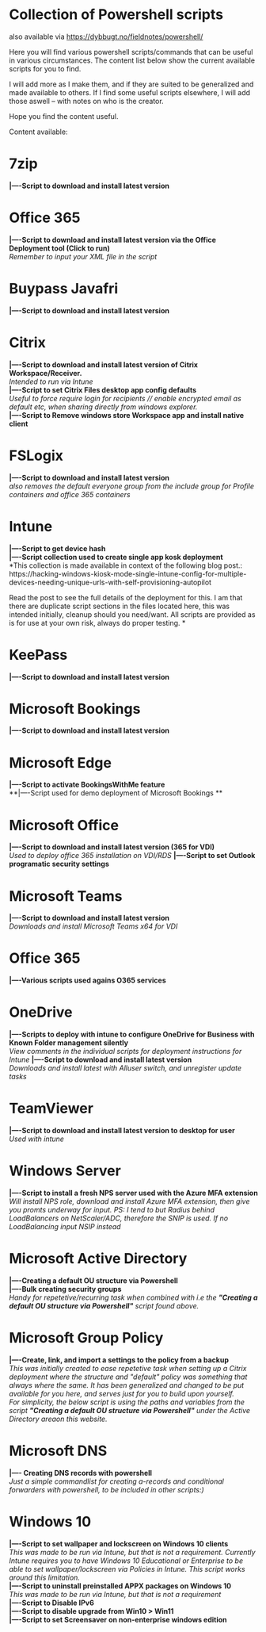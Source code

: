 # Collection of Powershell scripts
also available via https://dybbugt.no/fieldnotes/powershell/
 
Here you will find various powershell scripts/commands that can be useful in various circumstances.
The content list below show the current available scripts for you to find.

I will add more as I make them, and if they are suited to be generalized and made available to others.
If I find some useful scripts elsewhere, I will add those aswell – with notes on who is the creator.

Hope you find the content useful.

Content available:

# 7zip
**|—-Script to download and install latest version**
<br>
# Office 365
**|—-Script to download and install latest version via the Office Deployment tool (Click to run)**
<br>
*Remember to input your XML file in the script*
# Buypass Javafri
**|—-Script to download and install latest version**
<br>
# Citrix
**|—-Script to download and install latest version of Citrix Workspace/Receiver.**
<br>
*Intended to run via Intune*
<br>
**|—-Script to set Citrix Files desktop app config defaults**
<br>
*Useful to force require login for recipients // enable encrypted email as default etc, when sharing directly from windows explorer.*
<br>
**|—-Script to Remove windows store Workspace app and install native client**
<br>
# FSLogix
**|—-Script to download and install latest version**
 <br>
*also removes the default everyone group from the include group for Profile containers and office 365 containers*
# Intune
**|—-Script to get device hash**
 <br>
**|—-Script collection used to create single app kosk deployment**
<br>
*This collection is made available in context of the following blog post.:
https://hacking-windows-kiosk-mode-single-intune-config-for-multiple-devices-needing-unique-urls-with-self-provisioning-autopilot

Read the post to see the full details of the deployment for this. 
I am that there are duplicate script sections in the files located here, this was intended initially, cleanup should you need/want. 
All scripts are provided as is for use at your own risk, always do proper testing. *
# KeePass
**|—-Script to download and install latest version**
<br>
# Microsoft Bookings
**|—-Script to download and install latest version**
<br>
# Microsoft Edge
**|—-Script to activate BookingsWithMe feature**
 <br>
**|—-Script used for demo deployment of Microsoft Bookings **
# Microsoft Office
**|—-Script to download and install latest version (365 for VDI)**
 <br>
*Used to deploy office 365 installation on VDI/RDS*
**|—-Script to set Outlook programatic security settings**
# Microsoft Teams
**|—-Script to download and install latest version**
 <br>
*Downloads and install Microsoft Teams x64 for VDI*
# Office 365
**|—-Various scripts used agains O365 services**
 <br>
# OneDrive
**|—-Scripts to deploy with intune to configure OneDrive for Business with Known Folder management silently**
<br>
*View comments in the individual scripts for deployment instructions for Intune*
**|—-Script to download and install latest version**
<br>
*Downloads and install latest with Alluser switch, and unregister update tasks*
# TeamViewer
**|—-Script to download and install latest version to desktop for user**
<br>
*Used with intune*
# Windows Server
**|—-Script to install a fresh NPS server used with the Azure MFA extension**
*Will install NPS role, download and install Azure MFA extension, then give you promts underway for input.*
*PS: I tend to but Radius behind LoadBalancers on NetScaler/ADC, therefore the SNIP is used. If no LoadBalancing input NSIP instead*
<br>
# Microsoft Active Directory
**|—-Creating a default OU structure via Powershell**
<br>
**|—-Bulk creating security groups**
<br>
*Handy for repetetive/recurring task when combined with i.e the **"Creating a default OU structure via Powershell"** script found above.*
# Microsoft Group Policy
**|—-Create, link, and import a settings to the policy from a backup**
<br>
*This was initially created to ease repetetive task when setting up a Citrix deployment where the structure and "default" policy was something that always where the same. 
It has been generalized and changed to be put available for you here, and serves just for you to build upon yourself.
<br>
For simplicity, the below script is using the paths and variables from the script **"Creating a default OU structure via Powershell"** under the Active Directory areaon this website.*
# Microsoft DNS
**|—- Creating DNS records with powershell**
<br>
*Just a simple commandlist for creating a-records and conditional forwarders with powershell, to be included in other scripts:)*
# Windows 10
**|—-Script to set wallpaper and lockscreen on Windows 10 clients**
<br>
*This was made to be run via Intune, but that is not a requirement.
Currently Intune requires you to have Windows 10 Educational or Enterprise to be able to set wallpaper/lockscreen via Policies in Intune. This script works around this limitation.*
<br>
**|—-Script to uninstall preinstalled APPX packages on Windows 10**
<br>
*This was made to be run via Intune, but that is not a requirement*
<br>
**|—-Script to Disable IPv6**
<br>
**|—-Script to disable upgrade from Win10 > Win11**
<br>
**|—-Script to set Screensaver on non-enterprise windows edition**
